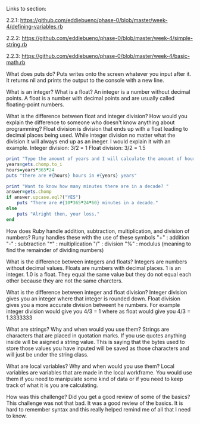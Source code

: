 Links to section:

2.2.1: https://github.com/eddiebueno/phase-0/blob/master/week-4/defining-variables.rb

2.2.2: https://github.com/eddiebueno/phase-0/blob/master/week-4/simple-string.rb

2.2.3: https://github.com/eddiebueno/phase-0/blob/master/week-4/basic-math.rb




What does puts do?
Puts writes onto the screen whatever you input after it. It returns nil and prints the output to the console with a new line.

What is an integer? What is a float?
An integer is a number without decimal points. A float is a number with decimal points and are usually called floating-point numbers.

What is the difference between float and integer division? How would you explain the difference to someone who doesn't know anything about programming?
Float division is division that ends up with a float leading to decimal places being used. While integer division no matter what the division it will always end up as an ineger. I would explain it with an example. Integer division: 3/2 = 1 Float division: 3/2 = 1.5




```ruby
print "Type the amount of years and I will calculate the amount of hours in said amount of years: "
years=gets.chomp.to_i
hours=years*365*24
puts "there are #{hours} hours in #{years} years"

print "Want to know how many minutes there are in a decade? "
answer=gets.chomp
if answer.upcase.eql?("YES")
	puts "There are #{10*365*24*60} minutes in a decade."
else
	puts "Alright then, your loss."
end
```


How does Ruby handle addition, subtraction, multiplication, and division of numbers?
Runy handles these with the use of these symbols
"+" : addition
"-" : subtraction
"*" : multiplication
"/" : division 
"%" : modulus (meaning to find the remainder of dividing numbers)

What is the difference between integers and floats?
Integers are numbers without decimal values. Floats are numbers with decimal places. 1 is an integer. 1.0 is a float. They equal the same value but they do not equal each other because they are not the same charcters.

What is the difference between integer and float division?
Integer division gives you an integer where that integer is rounded down. Float division gives you a more accurate division betweent he numbers. For example integer division would give you 4/3 = 1 where as float would give you 4/3 = 1.3333333

What are strings? Why and when would you use them?
Strings are characters that are placed in quotation marks. If you use quotes anything inside will be asigned a string value. This is saying that the bytes used to store those values you have inputed will be saved as those characters and will just be under the string class.

What are local variables? Why and when would you use them?
Local variables are variables that are made in the local workframe. You would use them if you need to manipulate some kind of data or if you need to keep track of what it is you are calculating.

How was this challenge? Did you get a good review of some of the basics?
This challenge was not that bad. It was a good review of the basics. It is hard to remember syntax and this really helped remind me of all that I need to know.
